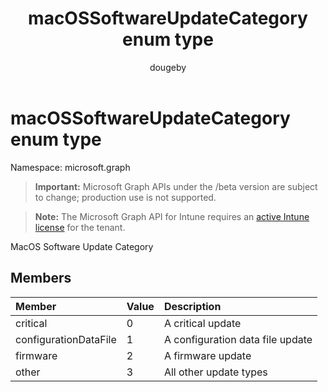 ﻿---
title: "macOSSoftwareUpdateCategory enum type"
description: "MacOS Software Update Category"
author: "dougeby"
localization_priority: Normal
ms.prod: "intune"
doc_type: enumPageType
---

# macOSSoftwareUpdateCategory enum type

Namespace: microsoft.graph

> **Important:** Microsoft Graph APIs under the /beta version are subject to change; production use is not supported.

> **Note:** The Microsoft Graph API for Intune requires an [active Intune license](https://go.microsoft.com/fwlink/?linkid=839381) for the tenant.

MacOS Software Update Category

## Members

| Member                | Value | Description                      |
| :-------------------- | :---- | :------------------------------- |
| critical              | 0     | A critical update                |
| configurationDataFile | 1     | A configuration data file update |
| firmware              | 2     | A firmware update                |
| other                 | 3     | All other update types           |
